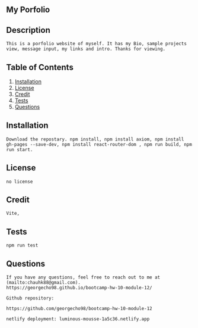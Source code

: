 ## My Porfolio 

## Description
    This is a porfolio website of myself. It has my Bio, sample projects view, message input, my links and intro. Thanks for viewing. 

    
## Table of Contents
1. [Installation](#installation)
2. [License](#license)
3. [Credit](#credit)
4. [Tests](#tests)
5. [Questions](#questions)


## Installation 
    
    Download the repostary. npm install, npm install axiom, npm install gh-pages --save-dev, npm install react-router-dom , npm run build, npm run start.
    

## License
    no license

## Credit
    Vite, 

## Tests
    npm run test

## Questions
    
    If you have any questions, feel free to reach out to me at (mailto:chauhk88@gmail.com).
    https://georgecho98.github.io/bootcamp-hw-10-module-12/
    
    Github repository:

    https://github.com/georgecho98/bootcamp-hw-10-module-12

    netlify deployment: luminous-mousse-1a5c36.netlify.app
    
